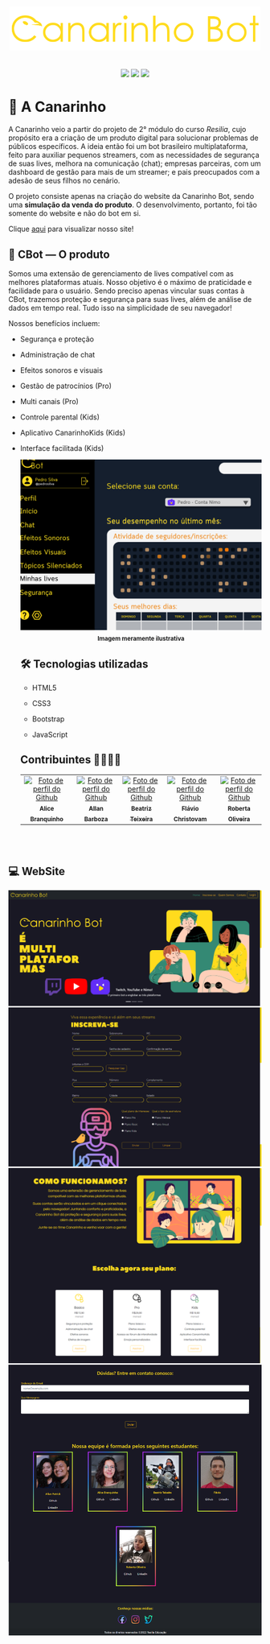
<div align='center'>
    <img src='src/img/CanarinhoBotSized.png' width='500px'>
 </div> 
 

 
 <div align='center'>
       <br></br>
       <img src="https://img.shields.io/badge/HTML5-E34F26?style=for-the-badge&logo=html5&logoColor=white" />
       <img src="https://img.shields.io/badge/CSS3-1572B6?style=for-the-badge&logo=css3&logoColor=white" />
       <img src="https://img.shields.io/badge/JavaScript-323330?style=for-the-badge&logo=javascript&logoColor=F7DF1E" />
 </div>

##

# 🐤 A Canarinho


A Canarinho veio a partir do projeto de 2° módulo do curso *Resilia*, cujo propósito era a criação de um produto digital para solucionar problemas de públicos específicos. A ideia então foi um bot brasileiro multiplataforma, feito para auxiliar pequenos streamers, com as necessidades de segurança de suas lives, melhora na comunicação (chat); empresas parceiras, com um dashboard de gestão para mais de um streamer; e pais preocupados com a adesão de seus filhos no cenário. 

O projeto consiste apenas na criação do website da Canarinho Bot, sendo uma **simulação da venda do produto**. O desenvolvimento, portanto, foi tão somente do website e não do bot em si.
    
Clique [aqui](https://allanbarbozag.github.io/Canarinho-Bot/) para visualizar nosso site!

## 🚀 CBot — O produto

  Somos uma extensão de gerenciamento de lives compatível com as melhores plataformas atuais. Nosso objetivo é o máximo de praticidade e facilidade para o usuário. Sendo preciso apenas vincular suas contas à CBot, trazemos proteção e segurança para suas lives, além de análise de dados em tempo real. Tudo isso na simplicidade de seu navegador!

  Nossos benefícios incluem:
  
- Segurança e proteção
  
- Administração de chat
  
- Efeitos sonoros e visuais
    
- Gestão de patrocínios (Pro)
  
- Multi canais (Pro)
  
- Controle parental (Kids)
  
- Aplicativo CanarinhoKids (Kids) 
  
- Interface facilitada (Kids)
  
  <div align='center'>
   <img src='/src/img/simulaçãositeCanarinho.png' width="540px;" alt="Simulação de produto"/><br>
   <sub>
       <b>Imagem meramente ilustrativa</b>
   </sub>
  </div>
                
  ## 🛠️ Tecnologias utilizadas 
  
    - HTML5 
   
    - CSS3
    
    - Bootstrap
   
    - JavaScript
   
   
  ## Contribuintes 👩‍💻👨‍💻
  <table>
    <tr align='center'>    
        <td align="center">
          <a href="https://github.com/alicebranq">
            <img src='https://avatars.githubusercontent.com/u/102565368?v=4' width="170px;" alt="Foto de perfil do Github"/><br>
            <sub>
              <b>Alice Branquinho</b>
            </sub>
          </a>
        </td>
        <td align="center">
          <a href="https://github.com/AllanBarbozaG">
            <img src='...' width="170px;" alt="Foto de perfil do Github"/><br>
            <sub>
              <b>Allan Barboza</b>
            </sub>
          </a>
        </td>
        <td align="center">
          <a href="https://github.com/biateisi">
            <img src='https://avatars.githubusercontent.com/u/100853996?v=4' width="170px;" alt="Foto de perfil do Github"/><br>
            <sub>
              <b>Beatriz Teixeira</b>
            </sub>
          </a>
        </td>
      <td align="center">
          <a href="https://github.com/fchristovam">
            <img src='https://avatars.githubusercontent.com/u/102329466?v=4' width="170px;" alt="Foto de perfil do Github"/><br>
            <sub>
              <b>Flávio Christovam</b>
            </sub>
          </a>
        </td>
      <td align="center">
          <a href="https://github.com/RobertaOliveira07">
            <img src='https://avatars.githubusercontent.com/u/102266840?v=4' width="170px;" alt="Foto de perfil do Github"/><br>
            <sub>
              <b>Roberta Oliveira</b>
            </sub>
          </a>
        </td>
    </tr>
   </table>
  
  <br></br> 
  
## 💻 WebSite
  
 <div align='center'>
   <img src='/src/img/screenshotwebpageCanarinho.png'>
   <img src='/src/img/screenshotwebpageCanarinho2.png'>
   <img src='/src/img/screenshotwebpageCanarinho3.png'>
   <img src='/src/img/screenshotwebpageCanarinho4.png'>
 </div>

